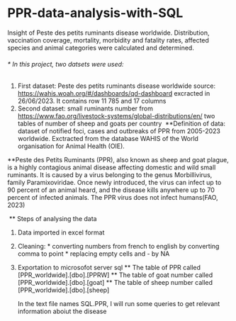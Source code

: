 # PPR-data-analysis-with-SQL
Insight of Peste des petits ruminants disease worldwide. Distribution, vaccination coverage,  mortality, morbidity and fatality rates, affected species and animal categories were calculated and determined.

###### * In this project, two datsets were used:
1. First dataset: Peste des petits ruminants disease worldwide
source: https://wahis.woah.org/#/dashboards/qd-dashboard  excracted in 26/06/2023. It contains row 11 785 and 17 columns 
​
2. Second dataset: small ruminants number  from https://www.fao.org/livestock-systems/global-distributions/en/ two tables of number of sheep and goats per country 
​
**Definition of data: dataset of notified foci, cases and outbreaks of PPR from 2005-2023 worldwide. Exctracted from
 the database WAHIS of the World organisation for Animal Health (OIE).

**Peste des Petits Ruminants (PPR), also known as sheep and goat plague, is a highly contagious animal disease 
affecting domestic and wild small ruminants. It is caused by a virus belonging to the genus Morbillivirus,
 family Paramixoviridae. Once newly introduced, the virus can infect up to 90 percent of an animal heard, 
and the disease kills anywhere up to 70 percent of infected animals. The PPR virus does not infect humans(FAO, 2023)

​
** Steps of analysing the data
​
1) Data imported in excel format
2) Cleaning: * converting numbers from french to english by converting comma to point 
              * replacing empty cells and - by NA
2) Exportation to microsofot server sql
** The table of PPR called [PPR_worldwide].[dbo].[PPRW]
** The table of goat number called [PPR_worldwide].[dbo].[goat]
** The table of sheep number called [PPR_worldwide].[dbo].[sheep]

   In the text file names SQL.PPR, I will run some queries to get relevant information aboiut the disease 
